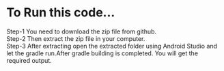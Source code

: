 <h1>To Run this code...</h1>
<p>Step-1 You need to download the zip file from github.<br>
Step-2 Then extract the zip file in your computer.<br>
Step-3 After extracting open the extracted folder using Android Studio and let the gradle run.After gradle building is completed. You will get the required output.</p>